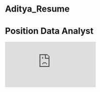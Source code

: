 # Aditya_Resume 
# Position Data Analyst 

![Screenshot (495)](https://github.com/aditya-kumaarr/Aditya_Resume/blob/main/Aditya_Resume.pdf)
